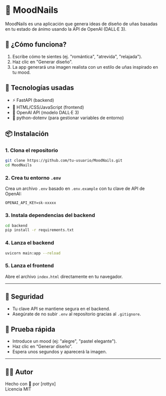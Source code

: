 # 💅 MoodNails

MoodNails es una aplicación que genera ideas de diseño de uñas basadas en tu estado de ánimo usando la API de OpenAI (DALL·E 3).

## 🚀 ¿Cómo funciona?

1. Escribe cómo te sientes (ej. "romántica", "atrevida", "relajada").
2. Haz clic en "Generar diseño".
3. La app generará una imagen realista con un estilo de uñas inspirado en tu mood.

## 🧠 Tecnologías usadas

- ⚡ FastAPI (backend)
- 🎨 HTML/CSS/JavaScript (frontend)
- 🤖 OpenAI API (modelo DALL·E 3)
- 🌿 python-dotenv (para gestionar variables de entorno)

## 📦 Instalación

### 1. Clona el repositorio

```bash
git clone https://github.com/tu-usuario/MoodNails.git
cd MoodNails
```

### 2. Crea tu entorno `.env`

Crea un archivo `.env` basado en `.env.example` con tu clave de API de OpenAI:

```env
OPENAI_API_KEY=sk-xxxxx
```

### 3. Instala dependencias del backend

```bash
cd backend
pip install -r requirements.txt
```

### 4. Lanza el backend

```bash
uvicorn main:app --reload
```

### 5. Lanza el frontend

Abre el archivo `index.html` directamente en tu navegador.

---

## 🔐 Seguridad

- Tu clave API se mantiene segura en el backend.
- Asegúrate de no subir `.env` al repositorio gracias al `.gitignore`.

## 🧪 Prueba rápida

- Introduce un mood (ej: "alegre", "pastel elegante").
- Haz clic en “Generar diseño”.
- Espera unos segundos y aparecerá la imagen.

---

## 🧑‍🎨 Autor

Hecho con 💅 por [rottyx]  
Licencia MIT
